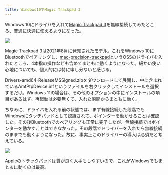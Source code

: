 ```yaml
---
title: Windows10でMagic Trackpad 3
---
```

Windows 10にドライバを入れて[Magic Trackpad 3](https://www.amazon.co.jp/dp/B09BTT6FJ9)を無線接続してみたところ、普通に快適に使えるようになった。

![](https://lh4.googleusercontent.com/Dun34AsUfHCxAe9fYxbT0peSJwSzbuaTlVaNXt3JFW5phQ_ooIzh2hR-rfDAFx_Mj5amLDNcI1J91-GqHoheDmitjxk1SVreDuVmLUUklOMj5WadRATcy7XryTvXN6if0deE_y5rKv-wRuhjO5e-IMBCPkHaLT8HsLCTVwLMjQUHKj9KDMErje7kEQdMNw)

Magic Trackpad 3は2021年8月に発売されたモデル。これをWindows 10にBluetoothでペアリングし、[mac-precision-trackpad](https://github.com/imbushuo/mac-precision-touchpad)というOSSのドライバを入れたところ、4本指の操作なども含めてまともに動くようになった。細かい使い心地についても、個人的には特に申し分ないと感じる。

Drivers-amd64-ReleaseMSSigned.zipをダウンロードして展開し、中に含まれているAmtPtpDevice.infというファイルを右クリックしてインストールを選択するだけ。Windows 11の場合は、その他のオプションの中にインストールの項目があるはず。再起動は必要無くて、入れた瞬間からまともに動く。

ちなみに、ドライバを入れる前の状態では、まず有線接続した段階でもWindowsにタッチパッドとして認識されて、ポインターを動かせることは確認した。その後Bluetoothでのペアリングも正常に完了したが、無線接続ではポインターを動かすことはできなかった。その段階でドライバーを入れたら無線接続のままでも動くようになった。故に、事実上このドライバーの導入は必須だと考えている。

![](https://lh4.googleusercontent.com/Veqb8S3_eD_4Bkl2lgRYr7PBgJocCRbv1zrHaUxTRUyq6a9iqwc2WkqP3b85Erjprsm3RyheC615Zz1fWdETI-xM0xrENLr29O_w41sk5GlbOTdbWk4OSiW7DmW6tQ2WX1aDNMsbvLuYOxQFIrwVjdZ8M1pF-zWFu_clSdSrcLJQhb4vSRvqGC8pLKUN0g)

Appleのトラックパッドは質が良く入手もしやすいので、これがWindowsでもまともに動くのは最高。

